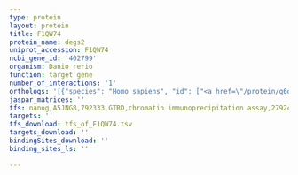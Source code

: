 ```yaml
---
type: protein
layout: protein
title: F1QW74
protein_name: degs2
uniprot_accession: F1QW74
ncbi_gene_id: '402799'
organism: Danio rerio
function: target gene
number_of_interactions: '1'
orthologs: '[{"species": "Homo sapiens", "id": ["<a href=\"/protein/q6qhc5\">Q6QHC5</a>"]}, {"species": "Mus musculus", "id": ["<a href=\"/protein/q8r2f2\">Q8R2F2</a>"]}, {"species": "Rattus norvegicus", "id": ["<a href=\"/protein/q564g3\">Q564G3</a>"]}, {"species": "Drosophila melanogaster", "id": ["<a href=\"/protein/q94515\">Q94515</a>"]}, {"species": "Caenorhabditis elegans", "id": ["<a href=\"/protein/g5ec63\">G5EC63</a>"]}]'
jaspar_matrices: ''
tfs: nanog,A5JNG8,792333,GTRD,chromatin immunoprecipitation assay,27924024%5Buid%5D,No
targets: ''
tfs_download: tfs_of_F1QW74.tsv
targets_download: ''
bindingSites_download: ''
binding_sites_ls: ''

---
```

